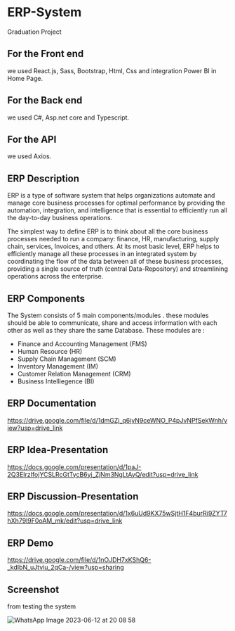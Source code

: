 # ERP-System
Graduation Project

## For the **Front end**
we used React.js, Sass, Bootstrap, Html, Css and integration Power BI in Home Page.

## For the **Back end**
we used C#, Asp.net core and Typescript.

## For the **API**
we used Axios.

## ERP Description
ERP is a type of software system that helps organizations automate and manage core business processes for optimal performance by providing the automation, integration, and intelligence that is essential to efficiently run all the day-to-day business operations.


The simplest way to define ERP is to think about all the core business processes needed to run a company: finance, HR, manufacturing, supply chain, services, Invoices, and others. At its most basic level, ERP helps to efficiently manage all these processes in an integrated system  by coordinating the flow of the data between all of these business processes, providing a single source of truth (central Data-Repository)  and streamlining operations across the enterprise. 


## ERP Components

The System consists of 5 main components/modules . these modules should be able to communicate, share and access information with each other as well as they share the same Database. These modules are :
- Finance and Accounting Management (FMS)
- Human Resource (HR) 
- Supply Chain Management (SCM)
- Inventory Management (IM)
- Customer Relation Management (CRM)
- Business Intelliegence (BI)

## ERP Documentation
https://drive.google.com/file/d/1dmGZj_q6iyN9ceWNO_P4pJvNPfSekWnh/view?usp=drive_link

## ERP Idea-Presentation
https://docs.google.com/presentation/d/1paJ-2Q3EIrzIfojYCSLRcGtTycB6yj_ZjNm3NgLtAyQ/edit?usp=drive_link

## ERP Discussion-Presentation
https://docs.google.com/presentation/d/1x6uUd9KX75wSjtH1F4burRi9ZYT7hXh79l9F0oAM_mk/edit?usp=drive_link

## ERP Demo
https://drive.google.com/file/d/1nOJDH7xKShQ6-_kdIbN_uJtviu_2qCa-/view?usp=sharing

## Screenshot 
from testing the system

![WhatsApp Image 2023-06-12 at 20 08 58](https://github.com/AhmedReda-7/ERP-System/assets/58761388/5f53b196-a23e-45ba-9a0c-93eacd221ca6)
